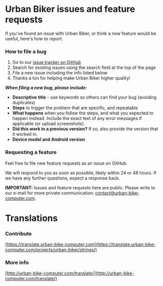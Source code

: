 # Urban Biker issues and feature requests

If you've found an issue with Urban Biker, or think a new feature would be useful, here's how to report.

### How to file a bug

1. Go to our [issue tracker on GitHub](https://github.com/Sublimis/UrbanBiker/issues)
2. Search for existing issues using the search field at the top of the page
3. File a new issue including the info listed below
4. Thanks a ton for helping make Urban Biker higher quality!

_**When filing a new bug, please include:**_

- **Descriptive title** - use keywords so others can find your bug (avoiding duplicates)
- **Steps** to trigger the problem that are specific, and repeatable
- **What happens** when you follow the steps, and what you expected to happen instead. Include the exact text of any error messages if applicable (or upload screenshots).
- **Did this work in a previous version?** If so, also provide the version that it worked in.
- **Device model and Android version**

### Requesting a feature

Feel free to file new feature requests as an issue on GitHub.

We will respond to you as soon as possible, likely within 24 or 48 hours. If we have any further questions, expect a response back.

**IMPORTANT:** Issues and feature requests here are public. Please write to our e-mail for more private communication: contact@urban-bike-computer.com.


# Translations

### Contribute

[https://translate.urban-bike-computer.com](https://translate.urban-bike-computer.com/projects/urban-biker/strings/)


### More info

[http://urban-bike-computer.com/translate/](http://urban-bike-computer.com/translate/)

